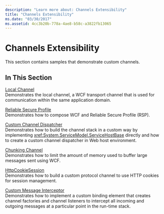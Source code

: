 ```yaml
---
description: "Learn more about: Channels Extensibility"
title: "Channels Extensibility"
ms.date: "03/30/2017"
ms.assetid: 4cc3b20b-778a-4ae8-b58c-a3822fb13065
---
```

# Channels Extensibility

This section contains samples that demonstrate custom channels.  
  
## In This Section  

 [Local Channel](local-channel.md)  
 Demonstrates the local channel, a WCF transport channel that is used for communication within the same application domain.  
  
 [Reliable Secure Profile](reliable-secure-profile.md)  
 Demonstrates how to compose WCF and Reliable Secure Profile (RSP).  
  
 [Custom Channel Dispatcher](custom-channel-dispatcher.md)  
 Demonstrates how to build the channel stack in a custom way by implementing <xref:System.ServiceModel.ServiceHostBase> directly and how to create a custom channel dispatcher in Web host environment.  
  
 [Chunking Channel](chunking-channel.md)  
 Demonstrates how to limit the amount of memory used to buffer large messages sent using WCF.
  
 [HttpCookieSession](httpcookiesession.md)  
 Demonstrates how to build a custom protocol channel to use HTTP cookies for session management.  
  
 [Custom Message Interceptor](custom-message-interceptor.md)  
 Demonstrates how to implement a custom binding element that creates channel factories and channel listeners to intercept all incoming and outgoing messages at a particular point in the run-time stack.
